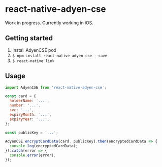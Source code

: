 
# react-native-adyen-cse

Work in progress. Currently working in iOS.

## Getting started

1. Install AdyenCSE pod
2. `$ npm install react-native-adyen-cse --save`
3. `$ react-native link`

## Usage

```javascript
import AdyenCSE from 'react-native-adyen-cse';

const card = {
  holderName: '...',
  number: '...',
  cvc: '...',
  expiryMonth: '...',
  expiryYear: '...',
};

const publicKey = '...';

AdyenCSE.encryptCardData(card, publicKey).then(encryptedCardData => {
  console.log(encryptedCardData);
}).catch(error => {
  console.error(error);
});
```
  